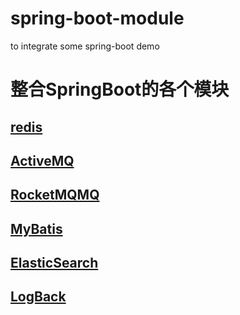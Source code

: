 # spring-boot-module
to integrate some spring-boot demo

# 整合SpringBoot的各个模块

## [redis](https://github.com/ShuaiMou/spring-boot-module/blob/master/studySpringBootRedis/README.md)
## [ActiveMQ]()
## [RocketMQMQ]()
## [MyBatis](https://github.com/ShuaiMou/spring-boot-module/blob/master/studySpringBootMybatis/README.md)
## [ElasticSearch]()
## [LogBack]()